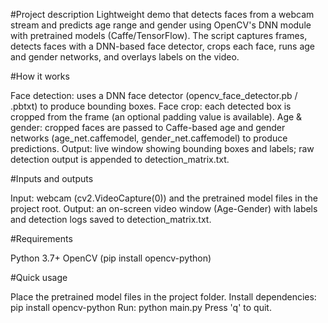 #Project description
Lightweight demo that detects faces from a webcam stream and predicts age range and gender using OpenCV's DNN module with pretrained models (Caffe/TensorFlow). The script captures frames, detects faces with a DNN-based face detector, crops each face, runs age and gender networks, and overlays labels on the video.


#How it works

Face detection: uses a DNN face detector (opencv_face_detector.pb / .pbtxt) to produce bounding boxes.
Face crop: each detected box is cropped from the frame (an optional padding value is available).
Age & gender: cropped faces are passed to Caffe-based age and gender networks (age_net.caffemodel, gender_net.caffemodel) to produce predictions.
Output: live window showing bounding boxes and labels; raw detection output is appended to detection_matrix.txt.


#Inputs and outputs

Input: webcam (cv2.VideoCapture(0)) and the pretrained model files in the project root.
Output: an on-screen video window (Age-Gender) with labels and detection logs saved to detection_matrix.txt.


#Requirements

Python 3.7+
OpenCV (pip install opencv-python)


#Quick usage

Place the pretrained model files in the project folder.
Install dependencies: pip install opencv-python
Run: python main.py
Press 'q' to quit.
